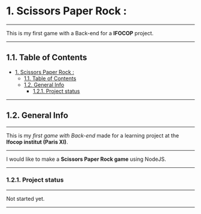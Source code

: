 # 1. Scissors Paper Rock : 
***
This is my first game with a Back-end for a **IFOCOP** project.
***
## 1.1. Table of Contents
- [1. Scissors Paper Rock :](#1-scissors-paper-rock-)
  - [1.1. Table of Contents](#11-table-of-contents)
  - [1.2. General Info](#12-general-info)
    - [1.2.1. Project status](#121-project-status)

***
## 1.2. General Info
***
This is my *first game with Back-end* made for a learning project at the **Ifocop institut (Paris XI)**.
***
I would like to make a **Scissors Paper Rock game** using NodeJS.
***
### 1.2.1. Project status
***
Not started yet.
***